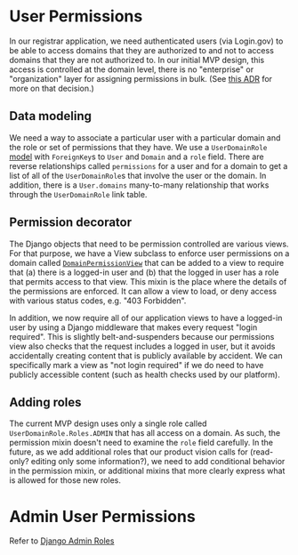 # User Permissions

In our registrar application, we need authenticated users (via Login.gov) to
be able to access domains that they are authorized to and not to access
domains that they are not authorized to. In our initial MVP design, this
access is controlled at the domain level, there is no "enterprise" or
"organization" layer for assigning permissions in bulk. (See [this
ADR](../architecture/decisions/0019-role-based-access-control.md) for more on
that decision.)

## Data modeling

We need a way to associate a particular user with a particular domain and the
role or set of permissions that they have. We use a `UserDomainRole`
[model](../../src/registrar/models/user_domain_role.py) with `ForeignKey`s to
`User` and `Domain` and a `role` field. There are reverse relationships called
`permissions` for a user and for a domain to get a list of all of the
`UserDomainRole`s that involve the user or the domain. In addition, there is a
`User.domains` many-to-many relationship that works through the
`UserDomainRole` link table.

## Permission decorator

The Django objects that need to be permission controlled are various views.
For that purpose, we have a View subclass to enforce user permissions on a
domain called
[`DomainPermissionView`](../../src/registrar/views/utility/permission_views.py)
that can be added to a view to require that (a) there is a logged-in user and
(b) that the logged in user has a role that permits access to that view. This
mixin is the place where the details of the permissions are enforced. It can
allow a view to load, or deny access with various status codes, e.g. "403
Forbidden".

In addition, we now require all of our application views to have a logged-in
user by using a Django middleware that makes every request "login required".
This is slightly belt-and-suspenders because our permissions view also checks
that the request includes a logged in user, but it avoids accidentally creating
content that is publicly available by accident. We can specifically mark a view
as "not login required" if we do need to have publicly accessible content (such
as health checks used by our platform).

## Adding roles

The current MVP design uses only a single role called
`UserDomainRole.Roles.ADMIN` that has all access on a domain. As such, the
permission mixin doesn't need to examine the `role` field carefully. In the
future, as we add additional roles that our product vision calls for
(read-only? editing only some information?), we need to add conditional
behavior in the permission mixin, or additional mixins that more clearly
express what is allowed for those new roles.

# Admin User Permissions

Refer to [Django Admin Roles](../django-admin/roles.md)
